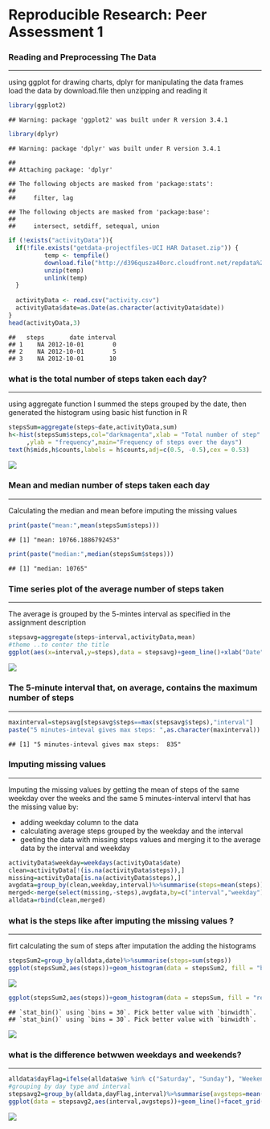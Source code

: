 # Reproducible Research: Peer Assessment 1




### Reading and Preprocessing The Data
___
using ggplot for drawing charts, dplyr for manipulating the data frames  
load the data by download.file then unzipping and reading it

```r
library(ggplot2)
```

```
## Warning: package 'ggplot2' was built under R version 3.4.1
```

```r
library(dplyr)
```

```
## Warning: package 'dplyr' was built under R version 3.4.1
```

```
## 
## Attaching package: 'dplyr'
```

```
## The following objects are masked from 'package:stats':
## 
##     filter, lag
```

```
## The following objects are masked from 'package:base':
## 
##     intersect, setdiff, setequal, union
```

```r
if (!exists("activityData")){
  if(!file.exists("getdata-projectfiles-UCI HAR Dataset.zip")) {
          temp <- tempfile()
          download.file("http://d396qusza40orc.cloudfront.net/repdata%2Fdata%2Factivity.zip",temp)
          unzip(temp)
          unlink(temp)
  }
  
  activityData <- read.csv("activity.csv")
  activityData$date=as.Date(as.character(activityData$date))
}
head(activityData,3)
```

```
##   steps       date interval
## 1    NA 2012-10-01        0
## 2    NA 2012-10-01        5
## 3    NA 2012-10-01       10
```

### what is the total number of steps taken each day?
___
using aggregate function I summed the steps grouped by the date, then generated the histogram using basic hist function in R


```r
stepsSum=aggregate(steps~date,activityData,sum)
h<-hist(stepsSum$steps,col="darkmagenta",xlab = "Total number of step"
     ,ylab = "frequency",main="Frequency of steps over the days")
text(h$mids,h$counts,labels = h$counts,adj=c(0.5, -0.5),cex = 0.53)
```

![](PA1_template_files/figure-html/unnamed-chunk-3-1.png)<!-- -->


### Mean and median number of steps taken each day
___
Calculating the median and mean before imputing the missing values

```r
print(paste("mean:",mean(stepsSum$steps)))
```

```
## [1] "mean: 10766.1886792453"
```

```r
print(paste("median:",median(stepsSum$steps)))
```

```
## [1] "median: 10765"
```

### Time series plot of the average number of steps taken
___
The average is grouped by the 5-mintes interval as specified in the assignment description 


```r
stepsavg=aggregate(steps~interval,activityData,mean)
#theme ..to center the title 
ggplot(aes(x=interval,y=steps),data = stepsavg)+geom_line()+xlab("Date")+ylab("Average of steps")+ggtitle("Time series of the average number of steps")+  theme(plot.title = element_text(hjust = 0.5))
```

![](PA1_template_files/figure-html/unnamed-chunk-5-1.png)<!-- -->
### The 5-minute interval that, on average, contains the maximum number of steps
___

```r
maxinterval=stepsavg[stepsavg$steps==max(stepsavg$steps),"interval"]
paste("5 minutes-inteval gives max steps: ",as.character(maxinterval))
```

```
## [1] "5 minutes-inteval gives max steps:  835"
```

### Imputing missing values
___
Imputing the missing values by getting the mean of steps of the same weekday over the weeks and the same 5 minutes-interval intervl that has the missing value by:  
* adding weekday column to the data
* calculating average steps grouped by the weekday and the interval
* geeting the data with missing steps values and merging it to the average data by the interval and weekday

```r
activityData$weekday=weekdays(activityData$date)
clean=activityData[!(is.na(activityData$steps)),]
missing=activityData[is.na(activityData$steps),]
avgdata=group_by(clean,weekday,interval)%>%summarise(steps=mean(steps))
merged<-merge(select(missing,-steps),avgdata,by=c("interval","weekday"),all.x = TRUE)
alldata=rbind(clean,merged)
```

### what is the steps like after imputing the missing values ?
___
firt calculating the sum of steps after imputation the adding the histograms 

```r
stepsSum2=group_by(alldata,date)%>%summarise(steps=sum(steps))
ggplot(stepsSum2,aes(steps))+geom_histogram(data = stepsSum2, fill = "blue", alpha =0.6,binwidth = 1500 )+ggtitle("Total steps frequency after imputing the missing values")+theme(plot.title = element_text(hjust = 0.5))
```

![](PA1_template_files/figure-html/unnamed-chunk-8-1.png)<!-- -->

```r
ggplot(stepsSum2,aes(steps))+geom_histogram(data = stepsSum, fill = "red",alpha=0.3) +geom_histogram(data = stepsSum2, fill = "blue",alpha=0.3)+ggtitle("The histograms of the total steps before and after imputation")+theme(plot.title = element_text(hjust = 0.5))
```

```
## `stat_bin()` using `bins = 30`. Pick better value with `binwidth`.
## `stat_bin()` using `bins = 30`. Pick better value with `binwidth`.
```

![](PA1_template_files/figure-html/unnamed-chunk-9-1.png)<!-- -->

### what is the difference betwwen weekdays and weekends?
___

```r
alldata$dayFlag=ifelse(alldata$we %in% c("Saturday", "Sunday"), "Weekend", "Weekday")
#grouping by day type and interval
stepsavg2=group_by(alldata,dayFlag,interval)%>%summarise(avgsteps=mean(steps))
ggplot(data = stepsavg2,aes(interval,avgsteps))+geom_line()+facet_grid(.~dayFlag)+xlab("5-minutes interval")+ylab("Avergae number of steps")+ggtitle("Averge steps by intrval depending on day type")+theme(plot.title = element_text(hjust = 0.5))
```

![](PA1_template_files/figure-html/unnamed-chunk-10-1.png)<!-- -->
